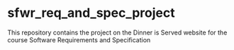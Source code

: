 # sfwr_req_and_spec_project
This repository contains the project on the Dinner is Served website for the course Software Requirements and Specification

